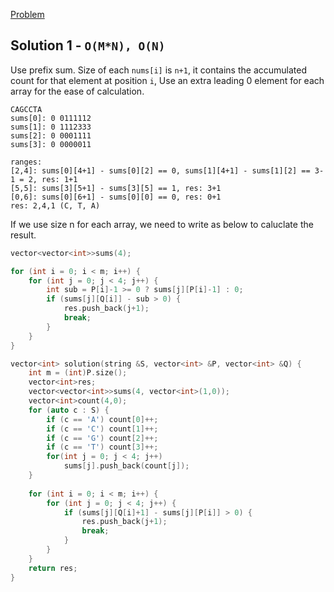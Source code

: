 [Problem](https://app.codility.com/programmers/lessons/5-prefix_sums/genomic_range_query/)

## Solution 1 - `O(M*N), O(N)`

Use prefix sum. Size of each `nums[i]` is `n+1`, it contains the accumulated count for that element at position `i`,
Use an extra leading 0 element for each array for the ease of calculation.

```
CAGCCTA
sums[0]: 0 0111112
sums[1]: 0 1112333
sums[2]: 0 0001111
sums[3]: 0 0000011

ranges:
[2,4]: sums[0][4+1] - sums[0][2] == 0, sums[1][4+1] - sums[1][2] == 3-1 = 2, res: 1+1
[5,5]: sums[3][5+1] - sums[3][5] == 1, res: 3+1
[0,6]: sums[0][6+1] - sums[0][0] == 0, res: 0+1
res: 2,4,1 (C, T, A)
```

If we use size n for each array, we need to write as below to caluclate the result.

```c++
vector<vector<int>>sums(4);

for (int i = 0; i < m; i++) {
    for (int j = 0; j < 4; j++) {
        int sub = P[i]-1 >= 0 ? sums[j][P[i]-1] : 0;
        if (sums[j][Q[i]] - sub > 0) {
            res.push_back(j+1);
            break;
        }
    }
}
```

```c++
vector<int> solution(string &S, vector<int> &P, vector<int> &Q) {
    int m = (int)P.size();
    vector<int>res;
    vector<vector<int>>sums(4, vector<int>(1,0));
    vector<int>count(4,0);
    for (auto c : S) {
        if (c == 'A') count[0]++;
        if (c == 'C') count[1]++;
        if (c == 'G') count[2]++;
        if (c == 'T') count[3]++;
        for(int j = 0; j < 4; j++)
            sums[j].push_back(count[j]);
    }
    
    for (int i = 0; i < m; i++) {
        for (int j = 0; j < 4; j++) {
            if (sums[j][Q[i]+1] - sums[j][P[i]] > 0) {
                res.push_back(j+1);
                break;
            }
        }
    }
    return res;
}
```